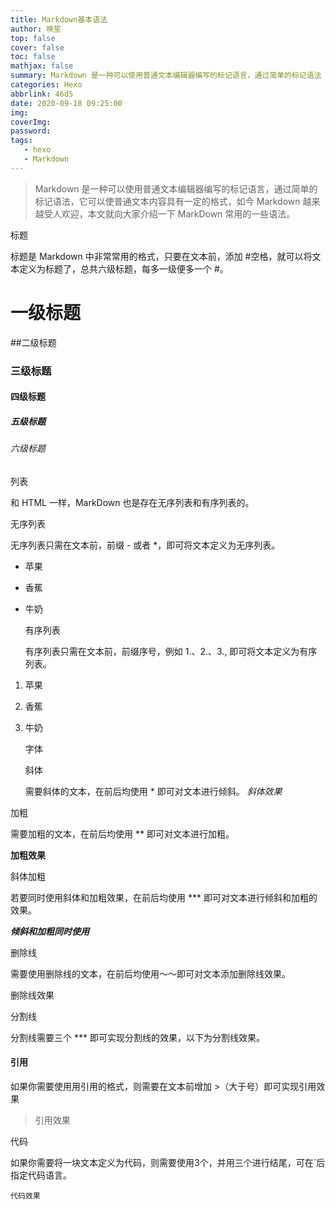 ```yaml
---
title: Markdown基本语法
author: 唤笙
top: false
cover: false
toc: false
mathjax: false
summary: Markdown 是一种可以使用普通文本编辑器编写的标记语言，通过简单的标记语法
categories: Hexo
abbrlink: 46d5
date: 2020-09-18 09:25:00
img:
coverImg:
password:
tags:
   - hexo
   - Markdown
---
```

> Markdown 是一种可以使用普通文本编辑器编写的标记语言，通过简单的标记语法，它可以使普通文本内容具有一定的格式，如今 Markdown 越来越受人欢迎，本文就向大家介绍一下 MarkDown 常用的一些语法。

标题

标题是 Markdown 中非常常用的格式，只要在文本前，添加 #空格，就可以将文本定义为标题了，总共六级标题，每多一级便多一个 #。 

# 一级标题

##二级标题

### 三级标题

#### 四级标题

##### 五级标题

###### 六级标题

列表

和 HTML 一样，MarkDown 也是存在无序列表和有序列表的。

无序列表

无序列表只需在文本前，前缀 - 或者 *，即可将文本定义为无序列表。

- 苹果
- 香蕉
- 牛奶
  
    有序列表
  
    有序列表只需在文本前，前缀序号，例如 1.、2.、3., 即可将文本定义为有序列表。
1. 苹果
1. 香蕉
1. 牛奶
    
    字体

    斜体

    需要斜体的文本，在前后均使用 * 即可对文本进行倾斜。
*斜体效果*

加粗

需要加粗的文本，在前后均使用 ** 即可对文本进行加粗。

**加粗效果**

斜体加粗

若要同时使用斜体和加粗效果，在前后均使用 *** 即可对文本进行倾斜和加粗的效果。

***倾斜和加粗同时使用***

删除线

需要使用删除线的文本，在前后均使用～～即可对文本添加删除线效果。

删除线效果

分割线

分割线需要三个 *** 即可实现分割线的效果，以下为分割线效果。

#### 引用 ####

如果你需要使用用引用的格式，则需要在文本前增加 >（大于号）即可实现引用效果

> 引用效果

代码

如果你需要将一块文本定义为代码，则需要使用3个，并用三个进行结尾，可在`后指定代码语言。

    代码效果
